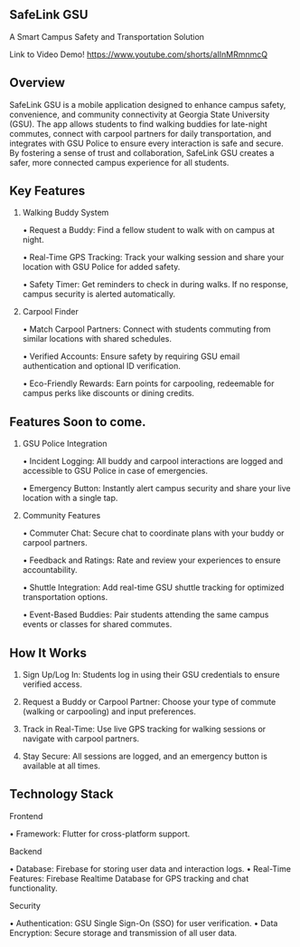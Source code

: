 ## SafeLink GSU

A Smart Campus Safety and Transportation Solution

Link to Video Demo! https://www.youtube.com/shorts/aIInMRmnmcQ

## Overview

SafeLink GSU is a mobile application designed to enhance campus safety, convenience, and community connectivity at Georgia State University (GSU). The app allows students to find walking buddies for late-night commutes, connect with carpool partners for daily transportation, and integrates with GSU Police to ensure every interaction is safe and secure. By fostering a sense of trust and collaboration, SafeLink GSU creates a safer, more connected campus experience for all students.

## Key Features

1. Walking Buddy System

	•	Request a Buddy: Find a fellow student to walk with on campus at night. 

	•	Real-Time GPS Tracking: Track your walking session and share your location with GSU Police for added safety.

	•	Safety Timer: Get reminders to check in during walks. If no response, campus security is alerted automatically.

2. Carpool Finder

	•	Match Carpool Partners: Connect with students commuting from similar locations with shared schedules.

	•	Verified Accounts: Ensure safety by requiring GSU email authentication and optional ID verification.
	
	•	Eco-Friendly Rewards: Earn points for carpooling, redeemable for campus perks like discounts or dining credits.

## Features Soon to come.

1. GSU Police Integration

	•	Incident Logging: All buddy and carpool interactions are logged and accessible to GSU Police in case of emergencies.

	•	Emergency Button: Instantly alert campus security and share your live location with a single tap.

2. Community Features

	•	Commuter Chat: Secure chat to coordinate plans with your buddy or carpool partners.

	•	Feedback and Ratings: Rate and review your experiences to ensure accountability.

	• 	Shuttle Integration: Add real-time GSU shuttle tracking for optimized transportation options.

	•	Event-Based Buddies: Pair students attending the same campus events or classes for shared commutes.

## How It Works

1.	Sign Up/Log In: Students log in using their GSU credentials to ensure verified access.
   
2.	Request a Buddy or Carpool Partner: Choose your type of commute (walking or carpooling) and input preferences.
   
3.	Track in Real-Time: Use live GPS tracking for walking sessions or navigate with carpool partners.
   
4.	Stay Secure: All sessions are logged, and an emergency button is available at all times.

## Technology Stack

Frontend

•	Framework: Flutter for cross-platform support.

Backend

•	Database: Firebase for storing user data and interaction logs.
•	Real-Time Features: Firebase Realtime Database for GPS tracking and chat functionality.

Security

•	Authentication: GSU Single Sign-On (SSO) for user verification.
•	Data Encryption: Secure storage and transmission of all user data.

